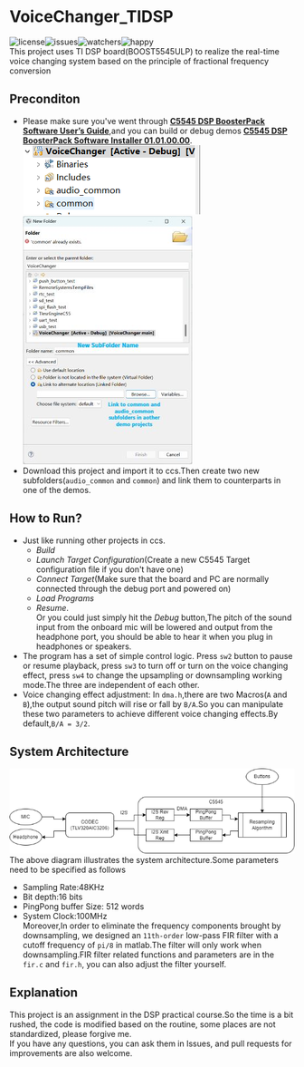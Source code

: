 # VoiceChanger_TIDSP 
![license](https://img.shields.io/github/license/Tyler2025/VoiceChanger_TIDSP)![issues](https://img.shields.io/github/issues/Tyler2025/VoiceChanger_TIDSP)![watchers](https://img.shields.io/github/watchers/Tyler2025/VoiceChanger_TIDSP?style=social)![happy](https://img.shields.io/badge/Have-a%20nice%20day!-lightgrey)  
This project uses TI DSP board(BOOST5545ULP) to realize the real-time voice changing system based on the principle of fractional frequency conversion
## Preconditon
+ Please make sure you've went through **[C5545 DSP BoosterPack Software User’s Guide](https://www.ti.com.cn/cn/lit/pdf/sprui92)**,and you can build or debug demos **[C5545 DSP BoosterPack Software Installer 01.01.00.00](https://www.ti.com.cn/cn/lit/zip/sprcae7)**.  
![linkedfolder](/Images/link_folders.png) ![linkfolders](Images/link.jpg)  
+ Download this project and import it to ccs.Then create two new subfolders(`audio_common` and `common`) and link them to counterparts in one of the demos.
## How to Run?
+ Just like running other projects in ccs.
  + *Build*  
  + *Launch Target Configuration*(Create a new C5545 Target configuration file if you don't have one)  
  + *Connect Target*(Make sure that the board and PC are normally connected through the debug port and powered on) 
  + *Load Programs*  
  + *Resume*.  
Or you could just simply hit the *Debug* button,The pitch of the sound input from the onboard mic will be lowered and output from the headphone port, you should be able to hear it when you plug in headphones or speakers.
+ The program has a set of simple control logic. Press `sw2` button to pause or resume playback, press `sw3` to turn off or turn on the voice changing effect, press `sw4` to change the upsampling or downsampling working mode.The three are independent of each other.
+ Voice changing effect adjustment: In `dma.h`,there are two Macros(`A` and `B`),the output sound pitch will rise or fall by `B/A`.So you can manipulate these two parameters to achieve different voice changing effects.By default,`B/A = 3/2`.
## System Architecture
![system](/Images/systemdrawio.png)  
The above diagram illustrates the system architecture.Some parameters need to be specified as follows
+ Sampling Rate:48KHz
+ Bit depth:16 bits
+ PingPong buffer Size: 512 words
+ System Clock:100MHz  
Moreover,In order to eliminate the frequency components brought by downsampling, we designed an `11th-order` low-pass FIR filter with a cutoff frequency of `pi/8` in matlab.The filter will only work when downsampling.FIR filter related functions and parameters are in the `fir.c` and `fir.h`, you can also adjust the filter yourself.
## Explanation
This project is an assignment in the DSP practical course.So the time is a bit rushed, the code is modified based on the routine, some places are not standardized, please forgive me.  
If you have any questions, you can ask them in Issues, and pull requests for improvements are also welcome.

